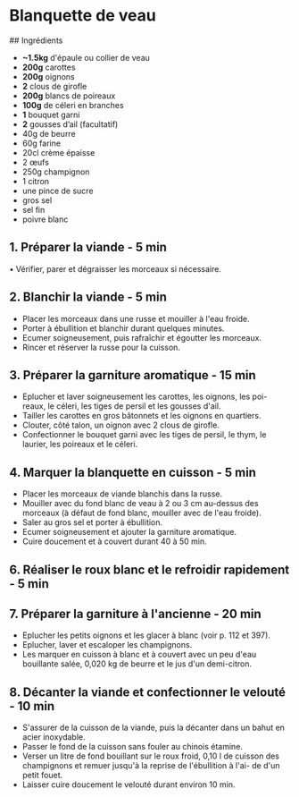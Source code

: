# Blanquette de veau

## Ingrédients

* **~1.5kg** d'épaule ou collier de veau
* **200g** carottes
* **200g** oignons
* **2** clous de girofle
* **200g** blancs de poireaux
* **100g** de céleri en branches
* **1** bouquet garni
* **2** gousses d’ail (facultatif)
* 40g de beurre
* 60g farine
* 20cl crème épaisse
* 2 œufs
* 250g champignon
* 1 citron
* une pince de sucre
* gros sel
* sel fin
* poivre blanc






## 1. Préparer la viande - 5 min
• Vérifier, parer et dégraisser les morceaux si nécessaire.

## 2. Blanchir la viande - 5 min
* Placer les morceaux dans une russe et mouiller à l'eau froide.
* Porter à ébullition et blanchir durant quelques minutes.
* Ecumer soigneusement, puis rafraîchir et égoutter les morceaux.
* Rincer et réserver la russe pour la cuisson.

## 3. Préparer la garniture aromatique - 15 min
* Eplucher et laver soigneusement les carottes, les oignons, les poi-
reaux, le céleri, les tiges de persil et les gousses d'ail.
* Tailler les carottes en gros bâtonnets et les oignons en quartiers.
* Clouter, côté talon, un oignon avec 2 clous de girofle.
* Confectionner le bouquet garni avec les tiges de persil, le thym, le
laurier, les poireaux et le céleri.



## 4. Marquer la blanquette en cuisson - 5 min
* Placer les morceaux de viande blanchis dans la russe.
* Mouiller avec du fond blanc de veau à 2 ou 3 cm au-dessus des
morceaux (à défaut de fond blanc, mouiller avec de l'eau froide).
* Saler au gros sel et porter à ébullition.
* Ecumer soigneusement et ajouter la garniture aromatique.
* Cuire doucement et à couvert durant 40 à 50 min.

## 6. Réaliser le roux blanc et le refroidir rapidement - 5 min


## 7. Préparer la garniture à l'ancienne - 20 min
* Eplucher les petits oignons et les glacer à blanc (voir p. 112 et 397).
* Eplucher, laver et escaloper les champignons.
* Les marquer en cuisson à blanc et à couvert avec un peu d'eau
bouillante salée, 0,020 kg de beurre et le jus d'un demi-citron.


## 8. Décanter la viande et confectionner le velouté - 10 min
* S'assurer de la cuisson de la viande, puis la décanter dans un bahut
en acier inoxydable.
* Passer le fond de la cuisson sans fouler au chinois étamine.
* Verser un litre de fond bouillant sur le roux froid, 0,10 l de cuisson
des champignons et remuer jusqu'à la reprise de l'ébullition à l'ai-
de d'un petit fouet.
* Laisser cuire doucement le velouté durant environ 10 min.

